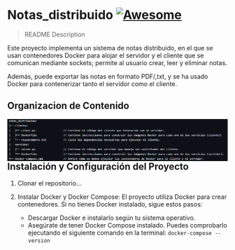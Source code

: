 # Notas_distribuido [![Awesome](https://cdn.jsdelivr.net/gh/sindresorhus/awesome@d7305f38d29fed78fa85652e3a63e154dd8e8829/media/badge.svg)](https://github.com/sindresorhus/awesome#readme)
> README Description

Este proyecto implementa un sistema de notas distribuido, en el que se usan contenedores Docker para alojar el servidor y el cliente que se comunican mediante sockets; permite al usuario crear, leer y eliminar notas. 

Además, puede exportar las notas en formato PDF/,txt, y se ha usado Docker para contenerizar tanto el servidor como el cliente.

## Organizacion de Contenido
<img src="content.png" align="right"/>

## Instalación y Configuración del Proyecto
1. Clonar el repositorio...

2. Instalar Docker y Docker Compose:
El proyecto utiliza Docker para crear contenedores. Si no tienes Docker instalado, sigue estos pasos:
    - Descargar Docker e instalarlo según tu sistema operativo.
    - Asegúrate de tener Docker Compose instalado.
Puedes comprobarlo ejecutando el siguiente comando en la terminal:
`docker-compose --version`
